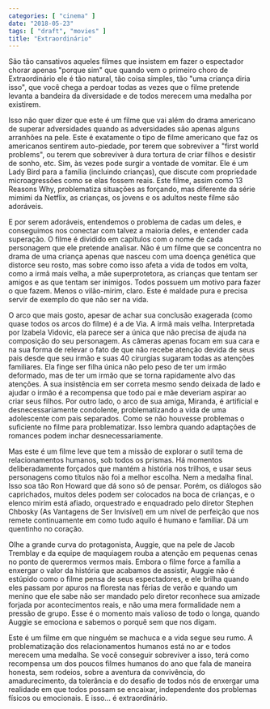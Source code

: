 ```yaml
---
categories: [ "cinema" ]
date: "2018-05-23"
tags: [ "draft", "movies" ]
title: "Extraordinário"
---
```

São tão cansativos aqueles filmes que insistem em fazer o espectador
chorar apenas "porque sim" que quando vem o primeiro choro de
Extraordinário ele é tão natural, tão coisa simples, tão "uma
criança diria isso", que você chega a perdoar todas as vezes que o
filme pretende levanta a bandeira da diversidade e de todos merecem uma
medalha por existirem.

Isso não quer dizer que este é um filme que vai além do drama
americano de superar adversidades quando as adversidades são apenas
alguns arranhões na pele. Este é exatamente o tipo de filme americano
que faz os americanos sentirem auto-piedade, por terem que sobreviver a
"first world problems", ou terem que sobreviver à dura tortura de criar
filhos e desistir de sonho, etc. Sim, às vezes pode surgir a vontade de
vomitar. Ele é um Lady Bird para a família (incluindo crianças), que
discute com propriedade microagressões como se elas fossem reais. Este
filme, assim como 13 Reasons Why, problematiza situações as forçando,
mas diferente da série mimimi da Netflix, as crianças, os jovens e os
adultos neste filme são adoráveis.

E por serem adoráveis, entendemos o problema de cadas um deles,
e conseguimos nos conectar com talvez a maioria deles, e entender
cada superação. O filme é dividido em capítulos com o nome de cada
personagem que ele pretende analisar. Não é um filme que se concentra
no drama de uma criança apenas que nasceu com uma doença genética que
distorce seu rosto, mas sobre como isso afeta a vida de todos em volta,
como a irmã mais velha, a mãe superprotetora, as crianças que tentam
ser amigos e as que tentam ser inimigos. Todos possuem um motivo para
fazer o que fazem. Menos o vilão-mirim, claro. Este é maldade pura e
precisa servir de exemplo do que não ser na vida.

O arco que mais gosto, apesar de achar sua conclusão exagerada
(como quase todos os arcos do filme) é a de Via. A irmã mais
velha. Interpretada por Izabela Vidovic, ela parece ser a única que não
precisa de ajuda na composição do seu personagem. As câmeras apenas
focam em sua cara e na sua forma de relevar o fato de que não recebe
atenção devida de seus pais desde que seu irmão e suas 40 cirurgias
sugaram todas as atenções familiares. Ela finge ser filha única não
pelo peso de ter um irmão deformado, mas de ter um irmão que se torna
rapidamente alvo das atenções. A sua insistência em ser correta mesmo
sendo deixada de lado e ajudar o irmão é a recompensa que todo pai
e mãe deveriam aspirar ao criar seus filhos. Por outro lado, o arco
de sua amiga, Miranda, é artificial e desnecessariamente condolente,
problematizando a vida de uma adolescente com pais separados. Como se
não houvesse problemas o suficiente no filme para problematizar. Isso
lembra quando adaptações de romances podem inchar desnecessariamente.

Mas este é um filme leve que tem a missão de explorar o sutil
tema de relacionamentos humanos, sob todos os prismas. Há momentos
deliberadamente forçados que mantém a história nos trilhos, e usar
seus personagens como títulos não foi a melhor escolha. Nem a medalha
final. Isso soa tão Ron Howard que dá sono só de pensar. Porém, os
diálogos são caprichados, muitos deles podem ser colocados na boca de
crianças, e o elenco mirim está afiado, orquestrado e enquadrado pelo
diretor Stephen Chbosky (As Vantagens de Ser Invisível) em um nível de
perfeição que nos remete continuamente em como tudo aquilo é humano
e familiar. Dá um quentinho no coração.

Olhe a grande curva do protagonista, Auggie, que na pele de Jacob
Tremblay e da equipe de maquiagem rouba a atenção em pequenas cenas
no ponto de querermos vermos mais. Embora o filme force a família a
enxergar o valor da história que acabamos de assistir, Auggie não é
estúpido como o filme pensa de seus espectadores, e ele brilha quando
eles passam por apuros na floresta nas férias de verão e quando um
menino que ele sabe não ser mandado pelo diretor reconhece sua amizade
forjada por acontecimentos reais, e não uma mera formalidade nem a
pressão de grupo. Esse é o momento mais valioso de todo o longa,
quando Auggie se emociona e sabemos o porquê sem que nos digam.

Este é um filme em que ninguém se machuca e a vida segue seu rumo. A
problematização dos relacionamentos humanos está no ar e todos merecem
uma medalha. Se você conseguir sobreviver a isso, terá como recompensa
um dos poucos filmes humanos do ano que fala de maneira honesta,
sem rodeios, sobre a aventura da convivência, do amadurecimento, da
tolerância e do desafio de todos nós de enxergar uma realidade em
que todos possam se encaixar, independente dos problemas físicos ou
emocionais. E isso... é extraordinário.

